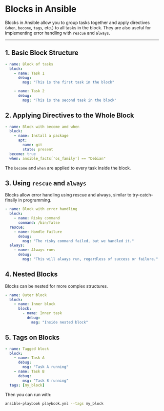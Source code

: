 # Blocks in Ansible

Blocks in Ansible allow you to group tasks together and apply directives (`when`, `become`, `tags`, etc.) to all tasks in the block. They are also useful for implementing error handling with `rescue` and `always`.

---

## 1. Basic Block Structure

```yaml
- name: Block of tasks
  block:
    - name: Task 1
      debug:
        msg: "This is the first task in the block"

    - name: Task 2
      debug:
        msg: "This is the second task in the block"
```

## 2. Applying Directives to the Whole Block

```yaml
- name: Block with become and when
  block:
    - name: Install a package
      apt:
        name: git
        state: present
  become: true
  when: ansible_facts['os_family'] == "Debian"
```

 The `become` and `when` are applied to every task inside the block.

## 3. Using `rescue` and `always`

Blocks allow error handling using rescue and always, similar to try-catch-finally in programming.

```yaml
- name: Block with error handling
  block:
    - name: Risky command
      command: /bin/false
  rescue:
    - name: Handle failure
      debug:
        msg: "The risky command failed, but we handled it."
  always:
    - name: Always runs
      debug:
        msg: "This will always run, regardless of success or failure."
```

## 4. Nested Blocks

Blocks can be nested for more complex structures.

```yaml
- name: Outer block
  block:
    - name: Inner block
      block:
        - name: Inner task
          debug:
            msg: "Inside nested block"
```

## 5. Tags on Blocks

```yaml
- name: Tagged block
  block:
    - name: Task A
      debug:
        msg: "Task A running"
    - name: Task B
      debug:
        msg: "Task B running"
  tags: [my_block]
```

Then you can run with:

```bash
ansible-playbook playbook.yml --tags my_block
```




